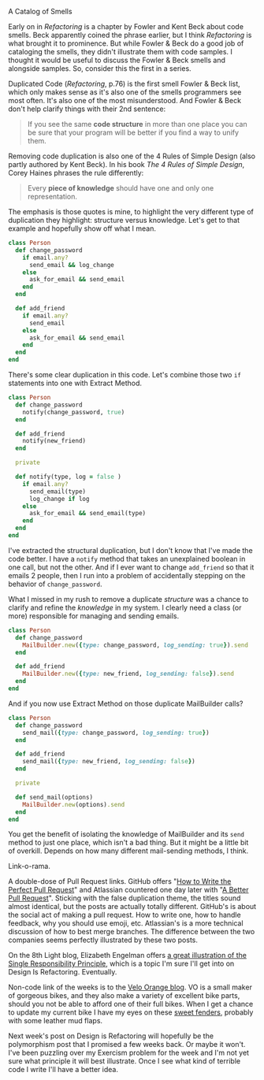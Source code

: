 A Catalog of Smells

Early on in _Refactoring_ is a chapter by Fowler and Kent Beck about code smells. Beck apparently coined the phrase earlier, but I think _Refactoring_ is what brought it to prominence. But while Fowler & Beck do a good job of cataloging the smells, they didn't illustrate them with code samples. I thought it would be useful to discuss  the Fowler & Beck smells and alongside samples. So, consider this the first in a series.

Duplicated Code (_Refactoring_, p.76) is the first smell Fowler & Beck list, which only makes sense as it's also one of the smells programmers see most often. It's also one of the most misunderstood. And Fowler & Beck don't help clarify things with their 2nd sentence:

> If you see the same __code structure__ in more than one place you can be sure that your program will be better if you find a way to unify them.

Removing code duplication is also one of the 4 Rules of Simple Design (also partly authored by Kent Beck). In his book _The 4 Rules of Simple Design_, Corey Haines phrases the rule differently:

> Every __piece of knowledge__ should have one and only one representation.

The emphasis is those quotes is mine, to highlight the very different type of duplication they highlight: structure versus knowledge. Let's get to that example and hopefully show off what I mean.

```ruby
class Person
  def change_password
    if email.any?
      send_email && log_change
    else
      ask_for_email && send_email
    end
  end

  def add_friend
    if email.any?
      send_email
    else
      ask_for_email && send_email
    end
  end
end
```

There's some clear duplication in this code. Let's combine those two `if` statements into one with Extract Method.

```ruby
class Person
  def change_password
    notify(change_password, true)
  end

  def add_friend
    notify(new_friend)
  end

  private

  def notify(type, log = false )
    if email.any?
      send_email(type) 
      log_change if log
    else
      ask_for_email && send_email(type)
    end
  end
end
```

I've extracted the structural duplication, but I don't know that I've made the code better. I have a `notify` method that takes an unexplained boolean in one call, but not the other. And if I ever want to change `add_friend` so that it emails 2 people, then I run into a problem of accidentally stepping on the behavior of `change_password`.

What I missed in my rush to remove a duplicate _structure_ was a chance to clarify and refine the _knowledge_ in my system. I clearly need a class (or more) responsible for managing and sending emails.

```ruby
class Person
  def change_password
    MailBuilder.new({type: change_password, log_sending: true}).send
  end

  def add_friend
    MailBuilder.new({type: new_friend, log_sending: false}).send
  end
end
```

And if you now use Extract Method on those duplicate MailBuilder calls?

```ruby
class Person
  def change_password
    send_mail({type: change_password, log_sending: true})
  end

  def add_friend
    send_mail({type: new_friend, log_sending: false})
  end

  private

  def send_mail(options)
    MailBuilder.new(options).send
  end
end
```

You get the benefit of isolating the knowledge of MailBuilder and its `send` method to just one place, which isn't a bad thing. But it might be a little bit of overkill. Depends on how many different mail-sending methods, I think.

Link-o-rama.

A double-dose of Pull Request links. GitHub offers "[How to Write the Perfect Pull Request](https://github.com/blog/1943-how-to-write-the-perfect-pull-request)" and Atlassian countered one day later with "[A Better Pull Request](https://developer.atlassian.com/blog/2015/01/a-better-pull-request/)". 
Sticking with the false duplication theme, the titles sound almost identical, but the posts are actually totally different. GitHub's is about the social act of making a pull request. How to write one, how to handle feedback, why you should use emoji, etc. Atlassian's is a more technical discussion of how to best merge branches. The difference between the two companies seems perfectly illustrated by these two posts.

On the 8th Light blog, Elizabeth Engelman offers [a great illustration of the Single Responsibility Principle](http://blog.8thlight.com/elizabeth-engelman/2015/01/22/single-responsibility-principle-why-does-it-matter.html), which is a topic I'm sure I'll get into on Design Is Refactoring. Eventually.

Non-code link of the weeks is to the [Velo Orange blog](http://velo-orange.blogspot.com/). VO is a small maker of gorgeous bikes, and they also make a variety of excellent bike parts, should you not be able to afford one of their full bikes. When I get a chance to update my current bike I have my eyes on these [sweet fenders](http://store.velo-orange.com/index.php/vo-snakeskin-fender-50mm-fenders-700c.html), probably with some leather mud flaps.

Next week's post on Design is Refactoring will hopefully be the polymorphism post that I promised a few weeks back. Or maybe it won't. I've been puzzling over my Exercism problem for the week and I'm not yet sure what principle it will best illustrate. Once I see what kind of terrible code I write I'll have a better idea.
